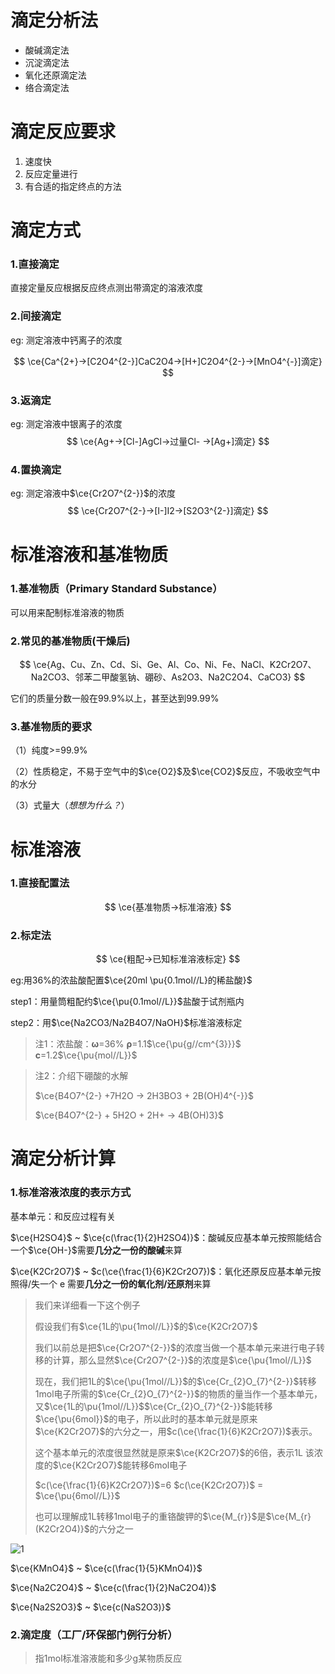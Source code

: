 # 滴定分析法

- 酸碱滴定法
- 沉淀滴定法
- 氧化还原滴定法
- 络合滴定法



# 滴定反应要求

1. 速度快
2. 反应定量进行
3. 有合适的指定终点的方法




# 滴定方式

### 1.直接滴定

直接定量反应根据反应终点测出带滴定的溶液浓度

### 2.间接滴定

eg: 测定溶液中钙离子的浓度

$$
\ce{Ca^{2+}->[C2O4^{2-}]CaC2O4->[H+]C2O4^{2-}->[MnO4^{-}]滴定}
$$

### 3.返滴定

eg: 测定溶液中银离子的浓度
$$
\ce{Ag+->[Cl-]AgCl->过量Cl- ->[Ag+]滴定}
$$


### 4.置换滴定

eg: 测定溶液中$\ce{Cr2O7^{2-}}$的浓度
$$
\ce{Cr2O7^{2-}->[I-]I2->[S2O3^{2-}]滴定}
$$




# 标准溶液和基准物质

### 1.基准物质（Primary Standard Substance）

可以用来配制标准溶液的物质

### 2.常见的基准物质(干燥后)

$$
\ce{Ag、Cu、Zn、Cd、Si、Ge、Al、Co、Ni、Fe、NaCl、K2Cr2O7、Na2CO3、邻苯二甲酸氢钠、硼砂、As2O3、Na2C2O4、CaCO3}
$$

它们的质量分数一般在99.9%以上，甚至达到99.99%

### 3.基准物质的要求

（1）纯度>=99.9%

（2）性质稳定，不易于空气中的$\ce{O2}$及$\ce{CO2}$反应，不吸收空气中的水分

（3）式量大（*想想为什么？*）



# 标准溶液

### 1.直接配置法

$$
\ce{基准物质->标准溶液}
$$

### 2.标定法

$$
\ce{粗配->已知标准溶液标定}
$$

eg:用36%的浓盐酸配置$\ce{20ml \pu{0.1mol//L}的稀盐酸}$

step1：用量筒粗配约$\ce{\pu{0.1mol//L}}$盐酸于试剂瓶内

step2：用$\ce{Na2CO3/Na2B4O7/NaOH}$标准溶液标定

> 注1：浓盐酸：**ω**=36% **ρ**=1.1$\ce{\pu{g//cm^{3}}}$ **c**=1.2$\ce{\pu{mol//L}}$

> 注2：介绍下硼酸的水解
>
> $\ce{B4O7^{2-} +7H2O -> 2H3BO3 + 2B(OH)4^{-}}$
>
> $\ce{B4O7^{2-} + 5H2O + 2H+ -> 4B(OH)3}$

# 滴定分析计算

### 1.标准溶液浓度的表示方式

基本单元：和反应过程有关

$\ce{H2SO4}$ ~ $\ce{c(\frac{1}{2}H2SO4)}$：酸碱反应基本单元按照能结合一个$\ce{OH-}$需要**几分之一份的酸碱**来算



$\ce{K2Cr2O7}$ ~ $c(\ce{\frac{1}{6}K2Cr2O7})$：氧化还原反应基本单元按照得/失一个 e 需要**几分之一份的氧化剂/还原剂**来算

> 我们来详细看一下这个例子
>
> 假设我们有$\ce{1L的\pu{1mol//L}}$的$\ce{K2Cr2O7}$
>
> 我们以前总是把$\ce{Cr2O7^{2-}}$的浓度当做一个基本单元来进行电子转移的计算，那么显然$\ce{Cr2O7^{2-}}$的浓度是$\ce{\pu{1mol//L}}$
>
> 现在，我们把1L的$\ce{\pu{1mol//L}}$的$\ce{Cr_{2}O_{7}^{2-}}$转移1mol电子所需的$\ce{Cr_{2}O_{7}^{2-}}$的物质的量当作一个基本单元，又$\ce{1L的\pu{1mol//L}}$$\ce{Cr_{2}O_{7}^{2-}}$能转移$\ce{\pu{6mol}}$的电子，所以此时的基本单元就是原来$\ce{K2Cr2O7}$的六分之一，用$c(\ce{\frac{1}{6}K2Cr2O7})$表示。
>
> 这个基本单元的浓度很显然就是原来$\ce{K2Cr2O7}$的6倍，表示1L 该浓度的$\ce{K2Cr2O7}$能转移6mol电子
>
> $c(\ce{\frac{1}{6}K2Cr2O7})$=6 $c(\ce{K2Cr2O7})$ = $\ce{\pu{6mol//L}}$
>
> 也可以理解成1L转移1mol电子的重铬酸钾的$\ce{M_{r}}$是$\ce{M_{r}(K2Cr2O4)}$的六分之一

![1](D:\codehub\DK_Chemistry_Website\subpage\1_professional_courses\Analytical_Chemistry\Chapter_1_滴定分析法概述&&基准物质和标准溶液\1.PNG)

$\ce{KMnO4}$ ~ $\ce{c(\frac{1}{5}KMnO4)}$

$\ce{Na2C2O4}$ ~ $\ce{c(\frac{1}{2}NaC2O4)}$

$\ce{Na2S2O3}$ ~ $\ce{c(NaS2O3)}$



### 2.滴定度（工厂/环保部门例行分析）

> 指1mol标准溶液能和多少g某物质反应

